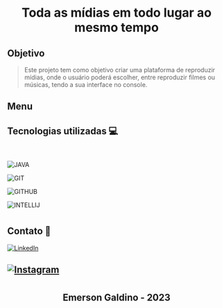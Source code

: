 # <div align="center">Toda as mídias em todo lugar ao mesmo tempo</div>
<!-- //Centralizar o titulo  -->
## Objetivo
> Este projeto tem como objetivo criar uma plataforma de reproduzir mídias, onde o usuário poderá escolher, entre reproduzir filmes ou músicas, tendo a sua interface no console.

## Menu

## Tecnologias utilizadas 💻
<br>

![JAVA](https://img.shields.io/badge/Java-ED8B00?style=for-the-badge&logo=java&logoColor=white)&nbsp;

![GIT](	https://img.shields.io/badge/Git-E34F26?style=for-the-badge&logo=git&logoColor=white)&nbsp;

![GITHUB](https://img.shields.io/badge/GitHub-100000?style=for-the-badge&logo=github&logoColor=white)&nbsp;

![INTELLIJ](https://img.shields.io/badge/IntelliJ_IDEA-000000?style=for-the-badge&logo=intellij-idea&logoColor=white)&nbsp;

#
## Contato 📇
<a href="https://www.linkedin.com/emerson-pg/" target="_blank">![LinkedIn](https://img.shields.io/badge/linkedin-%230077B5.svg?style=for-the-badge&logo=linkedin&logoColor=white)</a> 

## <a href="https://www.instagram.com/yosoygaldino/" target="_blank">![Instagram](https://img.shields.io/badge/Instagram-%23E4405F.svg?style=for-the-badge&logo=Instagram&logoColor=white)</a> 
#

## <div align="center">Emerson Galdino - 2023</div>

